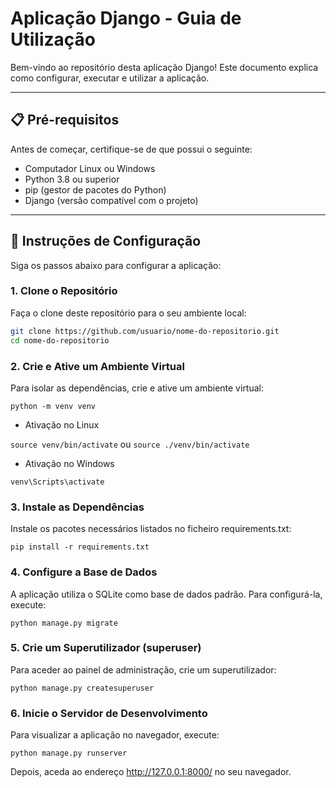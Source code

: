 # Aplicação Django - Guia de Utilização

Bem-vindo ao repositório desta aplicação Django! Este documento explica como configurar, executar e utilizar a aplicação.

---

## 📋 Pré-requisitos

Antes de começar, certifique-se de que possui o seguinte:

- Computador Linux ou Windows
- Python 3.8 ou superior
- pip (gestor de pacotes do Python)
- Django (versão compatível com o projeto)

---

## 🚀 Instruções de Configuração

Siga os passos abaixo para configurar a aplicação:

### 1. Clone o Repositório
Faça o clone deste repositório para o seu ambiente local:
```bash
git clone https://github.com/usuario/nome-do-repositorio.git
cd nome-do-repositorio
```

### 2. Crie e Ative um Ambiente Virtual

Para isolar as dependências, crie e ative um ambiente virtual:

```python -m venv venv```

- Ativação no Linux

```source venv/bin/activate```
ou
```source ./venv/bin/activate```

- Ativação no Windows

```venv\Scripts\activate```


### 3. Instale as Dependências

Instale os pacotes necessários listados no ficheiro requirements.txt:

```pip install -r requirements.txt```


### 4. Configure a Base de Dados

A aplicação utiliza o SQLite como base de dados padrão. Para configurá-la, execute:

```python manage.py migrate```


### 5. Crie um Superutilizador (superuser)

Para aceder ao painel de administração, crie um superutilizador:

```python manage.py createsuperuser```


### 6. Inicie o Servidor de Desenvolvimento

Para visualizar a aplicação no navegador, execute:

```python manage.py runserver```

Depois, aceda ao endereço http://127.0.0.1:8000/ no seu navegador.

